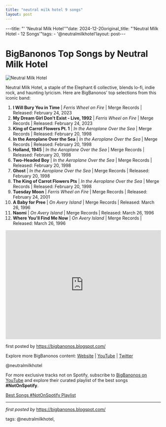 ```yaml
---
title: "neutral milk hotel 9 songs"
layout: post
---
```

---title: "' 'Neutral Milk Hotel''"date: 2024-12-20original_title: "'Neutral Milk Hotel - 12 Songs'"tags:  - '@neutralmilkhotel'layout: post---<h1>BigBanonos Top Songs by Neutral Milk Hotel</h1><img alt="Neutral Milk Hotel" src="https://i.guim.co.uk/img/media/2969348d257ce4751accbf6b3f1409cbd2cc5033/0_35_1582_949/master/1582.jpg?width=700&quality=85&auto=format&fit=max&s=29f68ebe35be0c6d82b0d841955fe9e1" /> <p>Neutral Milk Hotel, a staple of the Elephant 6 collective, blends lo-fi, indie rock, and haunting lyricism. Here are BigBanonos' top selections from this iconic band:</p> <ol> <li><strong>I Will Bury You in Time</strong> | <em>Ferris Wheel on Fire</em> | Merge Records | Released: February 24, 2023</li> <li><strong>My Dream Girl Don't Exist - Live, 1992</strong> | <em>Ferris Wheel on Fire</em> | Merge Records | Released: February 24, 2023</li> <li><strong>King of Carrot Flowers Pt. 1</strong> | <em>In the Aeroplane Over the Sea</em> | Merge Records | Released: February 20, 1998</li> <li><strong>In the Aeroplane Over the Sea</strong> | <em>In the Aeroplane Over the Sea</em> | Merge Records | Released: February 20, 1998</li> <li><strong>Holland, 1945</strong> | <em>In the Aeroplane Over the Sea</em> | Merge Records | Released: February 20, 1998</li> <li><strong>Two-Headed Boy</strong> | <em>In the Aeroplane Over the Sea</em> | Merge Records | Released: February 20, 1998</li> <li><strong>Ghost</strong> | <em>In the Aeroplane Over the Sea</em> | Merge Records | Released: February 20, 1998</li> <li><strong>The King of Carrot Flowers Pts</strong> | <em>In the Aeroplane Over the Sea</em> | Merge Records | Released: February 20, 1998</li> <li><strong>Tuesday Moon</strong> | <em>Ferris Wheel on Fire</em> | Merge Records | Released: February 24, 2001</li> <li><strong>A Baby for Pree</strong> | <em>On Avery Island</em> | Merge Records | Released: March 26, 1996</li> <li><strong>Naomi</strong> | <em>On Avery Island</em> | Merge Records | Released: March 26, 1996</li> <li><strong>Where You'll Find Me Now</strong> | <em>On Avery Island</em> | Merge Records | Released: March 26, 1996</li></ol> <div> <iframe allow="autoplay; clipboard-write; encrypted-media; fullscreen; picture-in-picture" frameborder="0" height="352" loading="lazy" src="https://open.spotify.com/embed/playlist/4UTmQ0eBJ8oHLIQUYFrVDm?utm_source=generator" width="100%"></iframe></div> <p>first posted by <a href="https://bigbanonos.blogspot.com/">https://bigbanonos.blogspot.com/</a></p> <div> <p>Explore more BigBanonos content: <a href="https://bigbanonos.blogspot.com/">Website</a> | <a href="https://www.youtube.com/@BigBanonos">YouTube</a> | <a href="https://x.com/bigbanonos">Twitter</a></p></div> <!--Tags--><p>@neutralmilkhotel</p><!--Subscribe and Playlist Links--><div>    <p>For more exclusive tracks not on Spotify, subscribe to <a href="https://www.youtube.com/@BigBanonos" target="_blank">BigBanonos on YouTube</a> and explore their curated playlist of the best songs <strong>#NotOnSpotify</strong>.</p>    <p><a href="https://www.youtube.com/playlist?list=PLtuNtuTatqI0kFahUCbtbfenC_ET5O_tr" target="_blank">Best Songs #NotOnSpotify Playlist<br /></a></p></div><hr /><p><em>first posted by</em> <a href="https://bigbanonos.blogspot.com/" rel="noopener" target="_new">https://bigbanonos.blogspot.com/</a></p><p>tags: @neutralmilkhotel,</p>